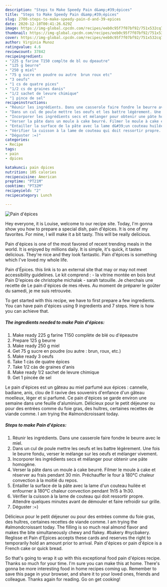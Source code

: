 ```yaml
---
description: "Steps to Make Speedy Pain d&amp;#39;épices"
title: "Steps to Make Speedy Pain d&amp;#39;épices"
slug: 2700-steps-to-make-speedy-pain-d-and-39-epices
date: 2020-12-10T00:41:26.629Z
image: https://img-global.cpcdn.com/recipes/eeb0c95f7f07bf92/751x532cq70/pain-depices-photo-principale-de-la-recette.jpg
thumbnail: https://img-global.cpcdn.com/recipes/eeb0c95f7f07bf92/751x532cq70/pain-depices-photo-principale-de-la-recette.jpg
cover: https://img-global.cpcdn.com/recipes/eeb0c95f7f07bf92/751x532cq70/pain-depices-photo-principale-de-la-recette.jpg
author: Virginia Munoz
ratingvalue: 4.6
reviewcount: 37842
recipeingredient:
- "225 g farine T150 complte de bl ou dpeautre"
- "125 g beurre"
- "250 g miel"
- "75 g sucre en poudre ou autre  brun roux etc"
- "3 oeufs"
- "1 cs de quatre pices"
- "1/2 cs de graines danis"
- "1/2 sachet de levure chimique"
- "1 pince de sel"
recipeinstructions:
- "Réunir les ingrédients. Dans une casserole faire fondre le beurre avec le miel."
- "Dans un cul de poule mettre les oeufs et les battre légèrement. Une fois le beurre fondu, verser le mélange sur les oeufs et mélanger vivement."
- "Incorporer les ingrédients secs et mélanger pour obtenir une pâte homogène."
- "Verser la pâte dans un moule à cake beurré. Filmer le moule à cake et réserver au frais pendant 30 min. Préchauffer le four à 180°C chaleur convection à la moitié du repos."
- "Entailler la surface de la pâte avec la lame d&#39;un couteau huilée et enfourner à 180°C chaleur convection pendant 1h15 à 1h30."
- "Vérifier la cuisson à la lame de couteau qui doit ressortir propre. Attendre quelques minutes avant de démouler et faire refroidir sur grille."
- "Déguster :=)"
categories:
- Recipe
tags:
- pain
- dpices

katakunci: pain dpices 
nutrition: 105 calories
recipecuisine: American
preptime: "PT21M"
cooktime: "PT32M"
recipeyield: "2"
recipecategory: Lunch

---
```



![Pain d&#39;épices](https://img-global.cpcdn.com/recipes/eeb0c95f7f07bf92/751x532cq70/pain-depices-photo-principale-de-la-recette.jpg)

Hey everyone, it is Louise, welcome to our recipe site. Today, I'm gonna show you how to prepare a special dish, pain d&#39;épices. It is one of my favorites. For mine, I will make it a bit tasty. This will be really delicious.

Pain d&#39;épices is one of the most favored of recent trending meals in the world. It is enjoyed by millions daily. It is simple, it's quick, it tastes delicious. They're nice and they look fantastic. Pain d&#39;épices is something which I've loved my whole life.

Pain d&#39;Épices. this link is to an external site that may or may not meet accessibility guidelines. Le kit comprend : - la vitrine montée en bois brut Pain D&#39;epices de christophe michalak - sarah tatouille. Je cherchais une recette de Le pain d&#39;épices de mes rêves. Au moment de préparer le goûter du samedi, je me suis retrouvée.


To get started with this recipe, we have to first prepare a few ingredients. You can have pain d&#39;épices using 9 ingredients and 7 steps. Here is how you can achieve that.

<!--inarticleads1-->

##### The ingredients needed to make Pain d&#39;épices:

1. Make ready 225 g farine T150 complète de blé ou d&#39;épeautre
1. Prepare 125 g beurre
1. Make ready 250 g miel
1. Get 75 g sucre en poudre (ou autre : brun, roux, etc.)
1. Make ready 3 oeufs
1. Take 1 càs de quatre épices
1. Take 1/2 càs de graines d&#39;anis
1. Make ready 1/2 sachet de levure chimique
1. Get 1 pincée de sel


Le pain d&#39;épices est un gâteau au miel parfumé aux épices : cannelle, badiane, anis, clou de Il ravive des souvenirs d&#39;enfance d&#39;un gâteau moelleux, léger et si parfumé. Ce pain d&#39;épices se garde environ une semaine dans une feuille d&#39;aluminium. Délicieux pour le petit déjeuner ou pour des entrées comme du foie gras, des huîtres, certaines recettes de viande comme. I am trying the #almondcroissant today. 

<!--inarticleads2-->

##### Steps to make Pain d&#39;épices:

1. Réunir les ingrédients. Dans une casserole faire fondre le beurre avec le miel.
1. Dans un cul de poule mettre les oeufs et les battre légèrement. Une fois le beurre fondu, verser le mélange sur les oeufs et mélanger vivement.
1. Incorporer les ingrédients secs et mélanger pour obtenir une pâte homogène.
1. Verser la pâte dans un moule à cake beurré. Filmer le moule à cake et réserver au frais pendant 30 min. Préchauffer le four à 180°C chaleur convection à la moitié du repos.
1. Entailler la surface de la pâte avec la lame d&#39;un couteau huilée et enfourner à 180°C chaleur convection pendant 1h15 à 1h30.
1. Vérifier la cuisson à la lame de couteau qui doit ressortir propre. Attendre quelques minutes avant de démouler et faire refroidir sur grille.
1. Déguster :=)


Délicieux pour le petit déjeuner ou pour des entrées comme du foie gras, des huîtres, certaines recettes de viande comme. I am trying the #almondcroissant today. The filling is so much real almond flavor and makes the bite simultaneously chewy and flakey. #bakery #nycbakery. Reglisse et Pain d&#39;Epices accepts these cards and reserves the right to temporarily hold an amount prior to arrival. Pain d&#39;épices or pain d&#39;épice is a French cake or quick bread. 

So that's going to wrap it up with this exceptional food pain d&#39;épices recipe. Thanks so much for your time. I'm sure you can make this at home. There's gonna be more interesting food in home recipes coming up. Remember to save this page in your browser, and share it to your loved ones, friends and colleague. Thanks again for reading. Go on get cooking!
